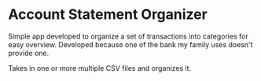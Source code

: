 # Account Statement Organizer
Simple app developed to organize a set of transactions into categories for easy overview. Developed because one of the bank my family uses doesn't provide one.

Takes in one or more multiple CSV files and organizes it.